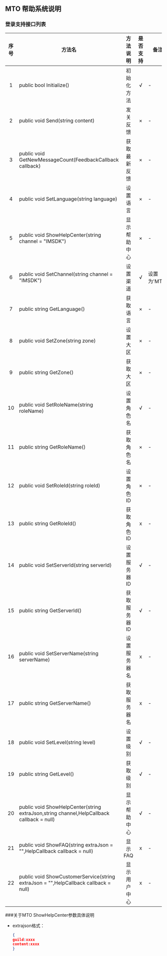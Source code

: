 ## MTO 帮助系统说明

### 登录支持接口列表

| 序号 | 方法名 | 方法说明 | 是否支持 | 备注 |
| :--: | -- |:-------: | :-----: | -- |
| 1 | public bool Initialize() | 初始化方法 | √ | - |
|2|public void Send(string content)|发关反馈|×|-|   
|3|public void GetNewMessageCount(FeedbackCallback callback)|获取最新反馈|×| - |    
|4|public void SetLanguage(string language)|设置语言|×|-|   
|5|public void ShowHelpCenter(string channel = "IMSDK")|显示帮助中心|×|-|
|6|public void SetChannel(string channel = "IMSDK")|设置渠道|√| 设置为'MTO'|   
|7|public string GetLanguage()|获取语言|×|-|  
|8| public void SetZone(string zone)|设置大区|×|-|
|9|public string GetZone()|获取大区|×|-|    
|10|public void SetRoleName(string roleName)|设置角色名|√|-|   
|11|public string GetRoleName()|获取角色名|×|-|
|12|public void SetRoleId(string roleId)|设置角色ID|×|-|
|13| public string GetRoleId()|获取角色ID|x|-|  
|14|public void SetServerId(string serverId)|设置服务器ID|√|-|   
|15|public string GetServerId()|获取服务器ID|√|-|
|16| public void SetServerName(string serverName)|设置服务器名|x|-|
|17|public string GetServerName()|获取服务器名|x|-|
|18| public void SetLevel(string level)|设置级别|√|-|  
|19| public string GetLevel()|获取级别|√|-|
|20|public void ShowHelpCenter(string extraJson,string channel,HelpCallback callback = null)|显示帮助中心|√|-|
|21|public void ShowFAQ(string extraJson = "",HelpCallback callback = null)|显示FAQ|x|-|
|22|public void ShowCustomerService(string extraJson = "",HelpCallback callback = null)|显示用户中心|x|-|   

###关于MTO ShowHelpCenter参数具体说明
* extrajson格式：
  ```json
  {
  guild:xxxx
  content:xxxx
  }
  ```

       

